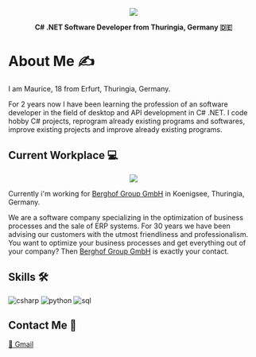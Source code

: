 <p align="center">
  <img src="https://media.discordapp.net/attachments/928996744145010691/1074811474763071581/mauricepreiss-header-image.png?width=778&height=128" />
</p>

<p align="center">
  <b>C# .NET Software Developer from Thuringia, Germany 🇩🇪</b>
</p>

# About Me ✍️
I am Maurice, 18 from Erfurt, Thuringia, Germany. 

For 2 years now I have been learning the profession of an software developer in the field of desktop and API development in C# .NET. I code hobby C# projects, reprogram already existing programs and softwares, improve existing projects and improve already existing programs.

## Current Workplace 💻
<p align="center">
  <img src="https://media.discordapp.net/attachments/928996744145010691/1074829474652225616/github-banner-berghof.png?width=800&height=160" />
</p>

Currently i'm working for [Berghof Group GmbH](https://berghof.group/) in Koenigsee, Thuringia, Germany. 

We are a software company specializing in the optimization of business processes and the sale of ERP systems. For 30 years we have been advising our customers with the utmost friendliness and professionalism. You want to optimize your business processes and get everything out of your company? Then [Berghof Group GmbH](https://www.berghof-systeme.de/) is exactly your contact. 

## Skills 🛠️
<img src="https://img.icons8.com/fluency/48/000000/c-sharp-logo.png" alt="csharp" style="max-width: 100%;"> <img 
src="https://img.icons8.com/fluency/48/null/python.png" alt="python" style="max-width: 100%;"> <img 
src="https://img.icons8.com/external-flat-juicy-fish/48/null/external-sql-coding-and-development-flat-flat-juicy-fish.png" alt="sql" style="max-width: 100%;">

## Contact Me 🤙
[📧 Gmail](mailto:preiss.maurice@gmail.com)
